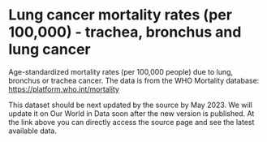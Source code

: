 # Lung cancer mortality rates (per 100,000) - trachea, bronchus and lung cancer

Age-standardized mortality rates (per 100,000 people) due to lung, bronchus or trachea cancer. The data is from the WHO Mortality database: https://platform.who.int/mortality

This dataset should be next updated by the source by May 2023. We will update it on Our World in Data soon after the new version is published. At the link above you can directly access the source page and see the latest available data.